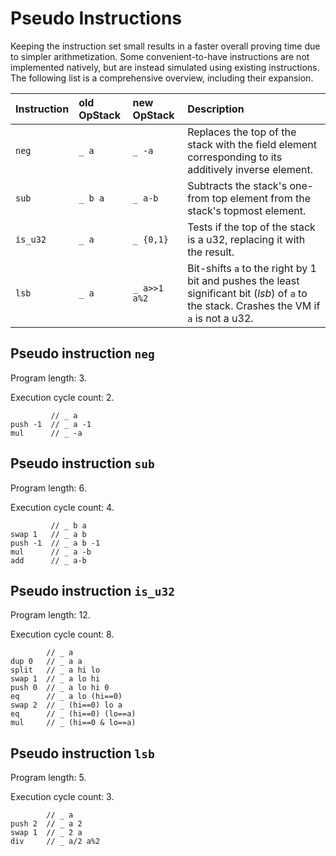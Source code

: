 # Pseudo Instructions

Keeping the instruction set small results in a faster overall proving time due to simpler arithmetization.
Some convenient-to-have instructions are not implemented natively, but are instead simulated using existing instructions.
The following list is a comprehensive overview, including their expansion.

| Instruction | old OpStack | new OpStack  | Description                                                                                                                                |
|:------------|:------------|:-------------|:-------------------------------------------------------------------------------------------------------------------------------------------|
| `neg`       | `_ a`       | `_ -a`       | Replaces the top of the stack with the field element corresponding to its additively inverse element.                                      |
| `sub`       | `_ b a`     | `_ a-b`      | Subtracts the stack's one-from top element from the stack's topmost element.                                                               |
| `is_u32`    | `_ a`       | `_ {0,1}`    | Tests if the top of the stack is a u32, replacing it with the result.                                                                      |
| `lsb`       | `_ a`       | `_ a>>1 a%2` | Bit-shifts `a` to the right by 1 bit and pushes the least significant bit (_lsb_) of `a` to the stack. Crashes the VM if `a` is not a u32. |

## Pseudo instruction `neg`

Program length: 3.

Execution cycle count: 2.

```
         // _ a
push -1  // _ a -1
mul      // _ -a
```

## Pseudo instruction `sub`

Program length: 6.

Execution cycle count: 4.

```
         // _ b a
swap 1   // _ a b
push -1  // _ a b -1
mul      // _ a -b
add      // _ a-b
```
## Pseudo instruction `is_u32`

Program length: 12.

Execution cycle count: 8.

```
        // _ a
dup 0   // _ a a
split   // _ a hi lo
swap 1  // _ a lo hi
push 0  // _ a lo hi 0
eq      // _ a lo (hi==0)
swap 2  // _ (hi==0) lo a
eq      // _ (hi==0) (lo==a)
mul     // _ (hi==0 & lo==a)
```

## Pseudo instruction `lsb`

Program length: 5.

Execution cycle count: 3.

```
        // _ a
push 2  // _ a 2
swap 1  // _ 2 a
div     // _ a/2 a%2
```

